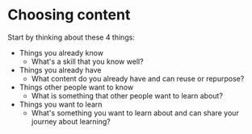# Choosing content

Start by thinking about these 4 things:
- Things you already know
  - What's a skill that you know well?
- Things you already have
  - What content do you already have and can reuse or repurpose?
- Things other people want to know
  - What is something that other people want to learn about?
- Things you want to learn
  - What's something you want to learn about and can share your journey about learning?


